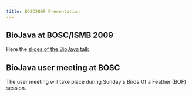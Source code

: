 ```yaml
---
title: BOSC2009 Presentation
---
```


BioJava at BOSC/ISMB 2009
-------------------------

Here the [slides of the BioJava
talk](http://www.biojava.org/download/files/bosc2009.pdf)

BioJava user meeting at BOSC
----------------------------

The user meeting will take place during Sunday's Birds Of a Feather
(BOF) session.
